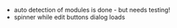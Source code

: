 -   auto detection of modules is done - but needs testing!
-   spinner while edit buttons dialog loads
